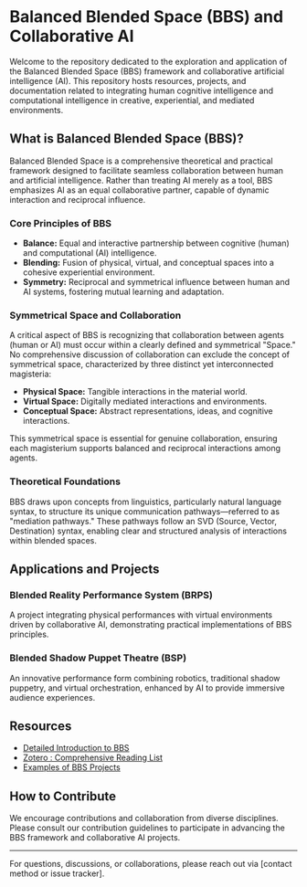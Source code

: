 # Balanced Blended Space (BBS) and Collaborative AI

Welcome to the repository dedicated to the exploration and application of the Balanced Blended Space (BBS) framework and collaborative artificial intelligence (AI). This repository hosts resources, projects, and documentation related to integrating human cognitive intelligence and computational intelligence in creative, experiential, and mediated environments.

## What is Balanced Blended Space (BBS)?

Balanced Blended Space is a comprehensive theoretical and practical framework designed to facilitate seamless collaboration between human and artificial intelligence. Rather than treating AI merely as a tool, BBS emphasizes AI as an equal collaborative partner, capable of dynamic interaction and reciprocal influence.

### Core Principles of BBS

- **Balance:** Equal and interactive partnership between cognitive (human) and computational (AI) intelligence.
- **Blending:** Fusion of physical, virtual, and conceptual spaces into a cohesive experiential environment.
- **Symmetry:** Reciprocal and symmetrical influence between human and AI systems, fostering mutual learning and adaptation.

### Symmetrical Space and Collaboration

A critical aspect of BBS is recognizing that collaboration between agents (human or AI) must occur within a clearly defined and symmetrical "Space." No comprehensive discussion of collaboration can exclude the concept of symmetrical space, characterized by three distinct yet interconnected magisteria:

- **Physical Space:** Tangible interactions in the material world.
- **Virtual Space:** Digitally mediated interactions and environments.
- **Conceptual Space:** Abstract representations, ideas, and cognitive interactions.

This symmetrical space is essential for genuine collaboration, ensuring each magisterium supports balanced and reciprocal interactions among agents.

### Theoretical Foundations

BBS draws upon concepts from linguistics, particularly natural language syntax, to structure its unique communication pathways—referred to as "mediation pathways." These pathways follow an SVD (Source, Vector, Destination) syntax, enabling clear and structured analysis of interactions within blended spaces.

## Applications and Projects

### Blended Reality Performance System (BRPS)
A project integrating physical performances with virtual environments driven by collaborative AI, demonstrating practical implementations of BBS principles.

### Blended Shadow Puppet Theatre (BSP)
An innovative performance form combining robotics, traditional shadow puppetry, and virtual orchestration, enhanced by AI to provide immersive audience experiences.

## Resources
- [Detailed Introduction to BBS](https://docs.google.com/document/d/1GTGZkLXFIUO-xCxgF5jUhEY57bVNA6l4IaNPHzRPONw/edit?usp=sharing)
- [Zotero : Comprehensive Reading List](https://www.zotero.org/groups/5909129/chi-collaborative_ai/library)
- [Examples of BBS Projects](https://github.com/CHI-CityTech/StudentResearch)

## How to Contribute
We encourage contributions and collaboration from diverse disciplines. Please consult our contribution guidelines to participate in advancing the BBS framework and collaborative AI projects.

---

For questions, discussions, or collaborations, please reach out via [contact method or issue tracker].



